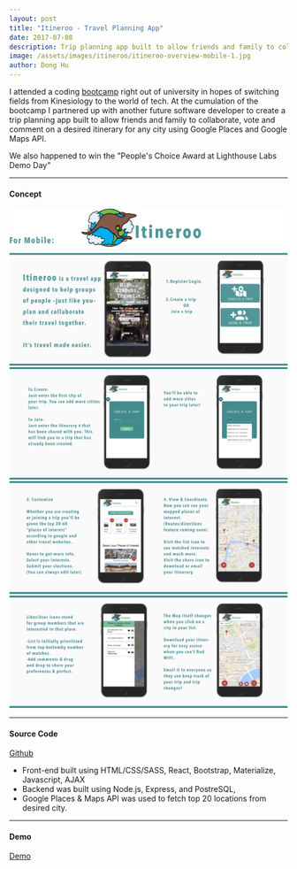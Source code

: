 ```yaml
---
layout: post
title: "Itineroo - Travel Planning App"
date: 2017-07-08
description: Trip planning app built to allow friends and family to collaborate, vote and comment on a desired itinerary
image: /assets/images/itineroo/itineroo-overview-mobile-1.jpg
author: Dong Hu
---
```

I attended a coding [bootcamp](https://www.lighthouselabs.ca/) right out of university in hopes of switching fields from Kinesiology to the world of tech. At the cumulation of the bootcamp I partnered up with another future software developer to create a trip planning app built to allow friends and family to collaborate, vote and comment on a desired itinerary for any city using Google Places and Google Maps API.

We also happened to win the "People's Choice Award at Lighthouse Labs Demo Day"

<hr />

#### Concept

![Itineroo](/assets/images/itineroo/itineroo-overview-mobile-1.jpg)
![Itineroo](/assets/images/itineroo/itineroo-overview-mobile-2.jpg)
![Itineroo](/assets/images/itineroo/itineroo-overview-mobile-3.jpg)
![Itineroo](/assets/images/itineroo/itineroo-overview-mobile-4.jpg)

<hr />

#### Source Code

[Github](https://github.com/chaodonghu/Itinerro-React-Travel-App)
* Front-end built using HTML/CSS/SASS, React, Bootstrap, Materialize, Javascript, AJAX
* Backend was built using Node.js, Express, and PostreSQL,
* Google Places & Maps API was used to fetch top 20 locations from desired city.

<hr />

#### Demo

[Demo](http://itineroo.herokuapp.com/)
